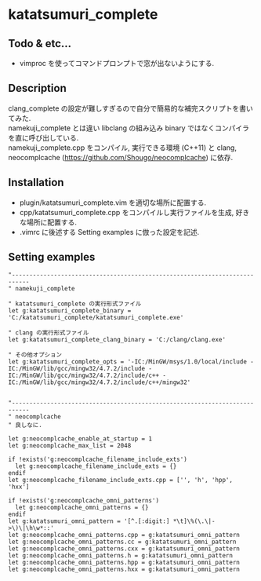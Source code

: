 **katatsumuri_complete**
=================

Todo & etc...
-----------

* vimproc を使ってコマンドプロンプトで窓が出ないようにする.

Description
-----------

clang\_complete の設定が難しすぎるので自分で簡易的な補完スクリプトを書いてみた.   
namekuji\_complete とは違い libclang の組み込み binary ではなくコンパイラを直に呼び出している.   
namekuji_complete.cpp をコンパイル, 実行できる環境 (C++11) と clang, neocomplcache (https://github.com/Shougo/neocomplcache) に依存.

Installation
-----------

* plugin/katatsumuri_complete.vim を適切な場所に配置する.
* cpp/katatsumuri_complete.cpp をコンパイルし実行ファイルを生成, 好きな場所に配置する.
* .vimrc に後述する Setting examples に倣った設定を記述.

Setting examples
-----------

```vim
"---------------------------------------------------------------------------
" namekuji_complete

" katatsumuri_complete の実行形式ファイル
let g:katatsumuri_complete_binary = 'C:/katatsumuri_complete/katatsumuri_complete.exe'

" clang の実行形式ファイル
let g:katatsumuri_complete_clang_binary = 'C:/clang/clang.exe'

" その他オプション
let g:katatsumuri_complete_opts = '-IC:/MinGW/msys/1.0/local/include -IC:/MinGW/lib/gcc/mingw32/4.7.2/include -IC:/MinGW/lib/gcc/mingw32/4.7.2/include/c++ -IC:/MinGW/lib/gcc/mingw32/4.7.2/include/c++/mingw32'


"---------------------------------------------------------------------------
" neocomplcache
" 良しなに.

let g:neocomplcache_enable_at_startup = 1
let g:neocomplcache_max_list = 2048

if !exists('g:neocomplcache_filename_include_exts')
  let g:neocomplcache_filename_include_exts = {}
endif
let g:neocomplcache_filename_include_exts.cpp = ['', 'h', 'hpp', 'hxx']

if !exists('g:neocomplcache_omni_patterns')
  let g:neocomplcache_omni_patterns = {}
endif
let g:katatsumuri_omni_pattern = '[^.[:digit:] *\t]\%(\.\|->\)\|\h\w*::'
let g:neocomplcache_omni_patterns.cpp = g:katatsumuri_omni_pattern
let g:neocomplcache_omni_patterns.cc = g:katatsumuri_omni_pattern
let g:neocomplcache_omni_patterns.cxx = g:katatsumuri_omni_pattern
let g:neocomplcache_omni_patterns.h = g:katatsumuri_omni_pattern
let g:neocomplcache_omni_patterns.hpp = g:katatsumuri_omni_pattern
let g:neocomplcache_omni_patterns.hxx = g:katatsumuri_omni_pattern
```
